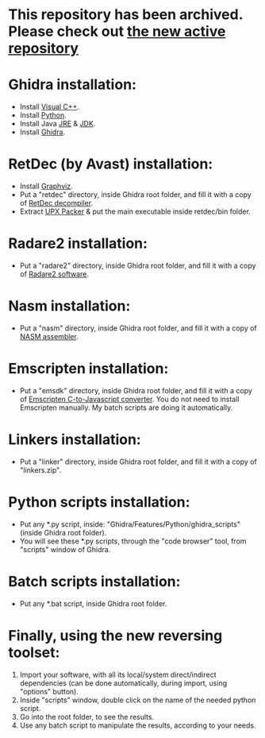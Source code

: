 
# This repository has been archived. Please check out [the new active repository](https://github.com/YaronKoresh/Reverse-Engineering-Tools)

# Ghidra installation:
* Install [Visual C++](https://learn.microsoft.com/en-us/cpp/windows/latest-supported-vc-redist#latest-microsoft-visual-c-redistributable-version).
* Install [Python](https://python.org/downloads).
* Install Java [JRE](https://java.com/en/download/windows_manual.jsp) & [JDK](https://oracle.com/il-en/java/technologies/downloads).
* Install [Ghidra](https://github.com/NationalSecurityAgency/ghidra/releases/latest).

# RetDec (by Avast) installation:
* Install [Graphviz](https://graphviz.org/download).
* Put a "retdec" directory, inside Ghidra root folder, and fill it with a copy of [RetDec decompiler](https://github.com/avast/retdec/releases/latest).
* Extract [UPX Packer](https://github.com/upx/upx/releases/latest) & put the main executable inside retdec/bin folder.

# Radare2 installation:
* Put a "radare2" directory, inside Ghidra root folder, and fill it with a copy of [Radare2 software](https://github.com/radareorg/radare2/releases/latest).

# Nasm installation:
* Put a "nasm" directory, inside Ghidra root folder, and fill it with a copy of [NASM assembler](https://nasm.us).

# Emscripten installation:
* Put a "emsdk" directory, inside Ghidra root folder, and fill it with a copy of [Emscripten C-to-Javascript converter](https://github.com/emscripten-core/emsdk/archive/refs/heads/main.zip). You do not need to install Emscripten manually. My batch scripts are doing it automatically.

# Linkers installation:
* Put a "linker" directory, inside Ghidra root folder, and fill it with a copy of "linkers.zip".

# Python scripts installation:
* Put any *.py script, inside: "Ghidra/Features/Python/ghidra_scripts" (inside Ghidra root folder).
* You will see these *.py scripts, through the "code browser" tool, from "scripts" window of Ghidra.

# Batch scripts installation:
* Put any *.bat script, inside Ghidra root folder.

# Finally, using the new reversing toolset:
1. Import your software, with all its local/system direct/indirect dependencies (can be done automatically, during import, using "options" button).
2. Inside "scripts" window, double click on the name of the needed python script.
3. Go into the root folder, to see the results.
4. Use any batch script to manipulate the results, according to your needs.
